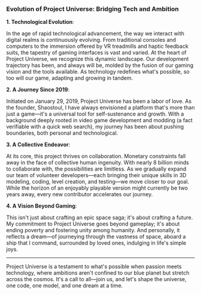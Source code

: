 ### **Evolution of Project Universe: Bridging Tech and Ambition**

**1. Technological Evolution**:

In the age of rapid technological advancement, the way we interact with digital realms is continuously evolving. From traditional consoles and computers to the immersion offered by VR treadmills and haptic feedback suits, the tapestry of gaming interfaces is vast and varied. At the heart of Project Universe, we recognize this dynamic landscape. Our development trajectory has been, and always will be, molded by the fusion of our gaming vision and the tools available. As technology redefines what's possible, so too will our game, adapting and growing in tandem.

**2. A Journey Since 2019**:

Initiated on January 29, 2019, Project Universe has been a labor of love. As the founder, Shaostoul, I have always envisioned a platform that's more than just a game—it's a universal tool for self-sustenance and growth. With a background deeply rooted in video game development and modding (a fact verifiable with a quick web search), my journey has been about pushing boundaries, both personal and technological.

**3. A Collective Endeavor**:

At its core, this project thrives on collaboration. Monetary constraints fall away in the face of collective human ingenuity. With nearly 8 billion minds to collaborate with, the possibilities are limitless. As we gradually expand our team of volunteer developers—each bringing their unique skills in 3D modeling, coding, level creation, and testing—we move closer to our goal. While the horizon of an enjoyably playable version might currently be two years away, every new contributor accelerates our journey.

**4. A Vision Beyond Gaming**:

This isn't just about crafting an epic space saga; it's about crafting a future. My commitment to Project Universe goes beyond gameplay; it's about ending poverty and fostering unity among humanity. And personally, it reflects a dream—of journeying through the vastness of space, aboard a ship that I command, surrounded by loved ones, indulging in life's simple joys.

---

Project Universe is a testament to what's possible when passion meets technology, where ambitions aren't confined to our blue planet but stretch across the cosmos. It's a call to all—join us, and let's shape the universe, one code, one model, and one dream at a time.